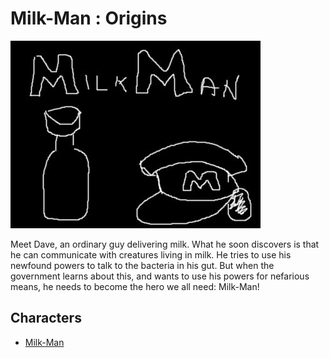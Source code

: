 # Milk-Man : Origins

![poster](./../images/milk-man-origins-poster.jpg)

Meet Dave, an ordinary guy delivering milk. What he soon discovers is that he can communicate with creatures living in milk. He tries to use his newfound powers to talk to the bacteria in his gut.
But when the government learns about this, and wants to use his powers for nefarious means, he needs to become the hero we all need: Milk-Man!

## Characters

- [Milk-Man](./../heroes/milk-man.md)
